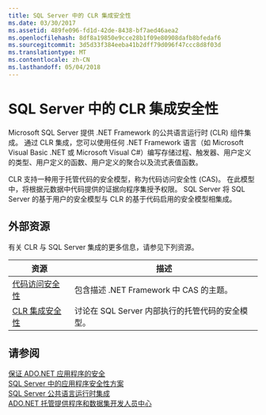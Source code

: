 ```yaml
---
title: SQL Server 中的 CLR 集成安全性
ms.date: 03/30/2017
ms.assetid: 489fe096-fd1d-42de-8438-bf7aed46aea2
ms.openlocfilehash: 8df8a19850e9cce28b1f09e80908dafb8bfedaf6
ms.sourcegitcommit: 3d5d33f384eeba41b2dff79d096f47ccc8d8f03d
ms.translationtype: MT
ms.contentlocale: zh-CN
ms.lasthandoff: 05/04/2018
---
```

# <a name="clr-integration-security-in-sql-server"></a>SQL Server 中的 CLR 集成安全性
Microsoft SQL Server 提供 .NET Framework 的公共语言运行时 (CLR) 组件集成。 通过 CLR 集成，您可以使用任何 .NET Framework 语言（如 Microsoft Visual Basic .NET 或 Microsoft Visual C#）编写存储过程、触发器、用户定义的类型、用户定义的函数、用户定义的聚合以及流式表值函数。  
  
 CLR 支持一种用于托管代码的安全模型，称为代码访问安全性 (CAS)。 在此模型中，将根据元数据中代码提供的证据向程序集授予权限。 SQL Server 将 SQL Server 的基于用户的安全模型与 CLR 的基于代码启用的安全模型相集成。  
  
## <a name="external-resources"></a>外部资源  
 有关 CLR 与 SQL Server 集成的更多信息，请参见下列资源。  
  
|资源|描述|  
|--------------|-----------------|  
|[代码访问安全性](http://msdn.microsoft.com/library/23a20143-241d-4fe5-9d9f-3933fd594c03)|包含描述 .NET Framework 中 CAS 的主题。|  
|[CLR 集成安全性](http://go.microsoft.com/fwlink/?LinkId=59998)|讨论在 SQL Server 内部执行的托管代码的安全模型。|  
  
## <a name="see-also"></a>请参阅  
 [保证 ADO.NET 应用程序的安全](../../../../../docs/framework/data/adonet/securing-ado-net-applications.md)  
 [SQL Server 中的应用程序安全性方案](../../../../../docs/framework/data/adonet/sql/application-security-scenarios-in-sql-server.md)  
 [SQL Server 公共语言运行时集成](../../../../../docs/framework/data/adonet/sql/sql-server-common-language-runtime-integration.md)  
 [ADO.NET 托管提供程序和数据集开发人员中心](http://go.microsoft.com/fwlink/?LinkId=217917)
